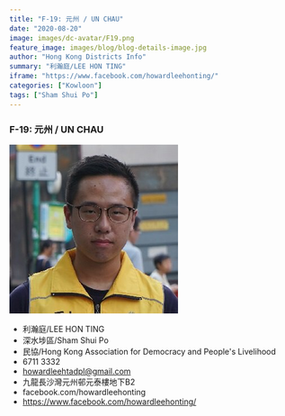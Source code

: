 ```yaml
---
title: "F-19: 元州 / UN CHAU"
date: "2020-08-20"
image: images/dc-avatar/F19.png
feature_image: images/blog/blog-details-image.jpg
author: "Hong Kong Districts Info"
summary: "利瀚庭/LEE HON TING"
iframe: "https://www.facebook.com/howardleehonting/"
categories: ["Kowloon"]
tags: ["Sham Shui Po"]
---
```


### F-19: 元州 / UN CHAU  
![](/images/dc-avatar/F19.png)  

 - 利瀚庭/LEE HON TING  
 - 深水埗區/Sham Shui Po  
 - 民協/Hong Kong Association for Democracy and People's Livelihood  
 - 6711 3332  
 - howardleehtadpl@gmail.com  
 - 九龍長沙灣元州邨元泰樓地下B2  
 - facebook.com/howardleehonting  
 - https://www.facebook.com/howardleehonting/
